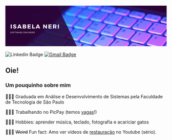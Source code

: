 ![Alt text](/banner2.png)

![Linkedin Badge](https://img.shields.io/badge/LinkedIn-e05297?style=flat&logo=linkedin&labelColor=e05297&link=https://www.linkedin.com/in/isabelaneri)
[![Gmail Badge](https://img.shields.io/badge/Gmail-e05297?style=flat&logo=Gmail&logoColor=white&link=mailto:isabelandss@gmail.com)](mailto:isabelandss@gmail.com)

## Oie!

### Um pouquinho sobre mim

👩🏾‍🎓 Graduada em Análise e Desenvolvimento de Sistemas pela Faculdade de Tecnologia de São Paulo

👩🏾‍💻 Trabalhando no PicPay (temos [vagas](https://picpay.gupy.io/)!)

👩🏾‍🎨 Hobbies: aprender música, teclado, fotografia e acariciar gatos

💁🏾‍♀️ <del>Weird</del> Fun fact: Amo ver vídeos de [restauração](https://www.youtube.com/results?search_query=restoration) no Youtube (sério).
